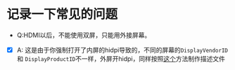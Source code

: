 # 记录一下常见的问题
- Q:HDMI以后，不能使用双屏，只能用外接屏幕。

- [x] A: 这是由于你强制打开了内屏的hidpi导致的，不同的屏幕的` DisplayVendorID ` 和 ` DisplayProductID `不一样，外屏开hidpi，同样按照[这个](https://ourfor.top/2018/01/01/%E5%BC%80%E5%90%AFhidpi/)方法制作描述文件

